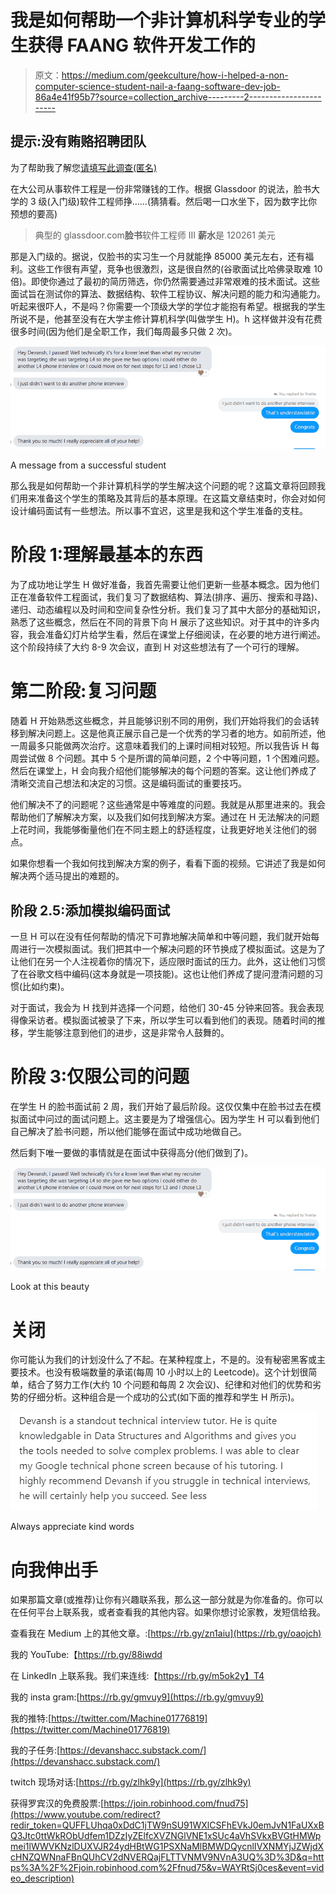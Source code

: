 # 我是如何帮助一个非计算机科学专业的学生获得 FAANG 软件开发工作的

> 原文：<https://medium.com/geekculture/how-i-helped-a-non-computer-science-student-nail-a-faang-software-dev-job-86a4e41f95b7?source=collection_archive---------2----------------------->

## 提示:没有贿赂招聘团队

为了帮助我了解您[请填写此调查(匿名)](https://forms.gle/7MfQmKhEhyBTMDUD7)

在大公司从事软件工程是一份非常赚钱的工作。根据 Glassdoor 的说法，脸书大学的 3 级(入门级)软件工程师挣……(猜猜看。然后喝一口水坐下，因为数字比你预想的要高)

> 典型的 glassdoor.com**脸书**软件工程师 III **薪水**是 120261 美元

那是入门级的。据说，仅脸书的实习生一个月就能挣 85000 美元左右，还有福利。这些工作很有声望，竞争也很激烈，这是很自然的(谷歌面试比哈佛录取难 10 倍)。即使你通过了最初的简历筛选，你仍然需要通过非常艰难的技术面试。这些面试旨在测试你的算法、数据结构、软件工程协议、解决问题的能力和沟通能力。听起来很吓人，不是吗？你需要一个顶级大学的学位才能抱有希望。根据我的学生所说不是，他甚至没有在大学主修计算机科学(叫做学生 H)。h 这样做并没有花费很多时间(因为他们是全职工作，我们每周最多只做 2 次)。

![](img/c4c44104850d656d005f441fcd1bfc82.png)

A message from a successful student

那么我是如何帮助一个非计算机科学的学生解决这个问题的呢？这篇文章将回顾我们用来准备这个学生的策略及其背后的基本原理。在这篇文章结束时，你会对如何设计编码面试有一些想法。所以事不宜迟，这里是我和这个学生准备的支柱。

# 阶段 1:理解最基本的东西

为了成功地让学生 H 做好准备，我首先需要让他们更新一些基本概念。因为他们正在准备软件工程面试，我们复习了数据结构、算法(排序、遍历、搜索和寻路)、递归、动态编程以及时间和空间复杂性分析。我们复习了其中大部分的基础知识，熟悉了这些概念，然后在不同的背景下向 H 展示了这些知识。对于其中的许多内容，我会准备幻灯片给学生看，然后在课堂上仔细阅读，在必要的地方进行阐述。这个阶段持续了大约 8-9 次会议，直到 H 对这些想法有了一个可行的理解。

# 第二阶段:复习问题

随着 H 开始熟悉这些概念，并且能够识别不同的用例，我们开始将我们的会话转移到解决问题上。这是他真正展示自己是一个优秀的学习者的地方。如前所述，他一周最多只能做两次治疗。这意味着我们的上课时间相对较短。所以我告诉 H 每周尝试做 8 个问题。其中 5 个是所谓的简单问题，2 个中等问题，1 个困难问题。然后在课堂上，H 会向我介绍他们能够解决的每个问题的答案。这让他们养成了清晰交流自己想法和决定的习惯。这是编码面试的重要技巧。

他们解决不了的问题呢？这些通常是中等难度的问题。我就是从那里进来的。我会帮助他们了解解决方案，以及我们如何找到解决方案。通过在 H 无法解决的问题上花时间，我能够衡量他们在不同主题上的舒适程度，让我更好地关注他们的弱点。

如果你想看一个我如何找到解决方案的例子，看看下面的视频。它讲述了我是如何解决两个适马提出的难题的。

## 阶段 2.5:添加模拟编码面试

一旦 H 可以在没有任何帮助的情况下可靠地解决简单和中等问题，我们就开始每周进行一次模拟面试。我们把其中一个解决问题的环节换成了模拟面试。这是为了让他们在另一个人注视着你的情况下，适应限时面试的压力。此外，这让他们习惯了在谷歌文档中编码(这本身就是一项技能)。这也让他们养成了提问澄清问题的习惯(比如约束)。

对于面试，我会为 H 找到并选择一个问题，给他们 30-45 分钟来回答。我会表现得像采访者。模拟面试被录了下来，所以学生可以看到他们的表现。随着时间的推移，学生能够注意到他们的进步，这是非常令人鼓舞的。

# 阶段 3:仅限公司的问题

在学生 H 的脸书面试前 2 周，我们开始了最后阶段。这仅仅集中在脸书过去在模拟面试中问过的面试问题上。这主要是为了增强信心。因为学生 H 可以看到他们自己解决了脸书问题，所以他们能够在面试中成功地做自己。

然后剩下唯一要做的事情就是在面试中获得高分(他们做到了)。

![](img/c4c44104850d656d005f441fcd1bfc82.png)

Look at this beauty

# 关闭

你可能认为我们的计划没什么了不起。在某种程度上，不是的。没有秘密黑客或主要技术。也没有极端数量的承诺(每周 10 小时以上的 Leetcode)。这个计划很简单，结合了努力工作(大约 10 个问题和每周 2 次会议)、纪律和对他们的优势和劣势的仔细分析。这种组合是一个成功的公式(如下面的推荐和学生 H 所示)。

![](img/4899b3444b9f924419fc5ff534b173b2.png)

Always appreciate kind words

# 向我伸出手

如果那篇文章(或推荐)让你有兴趣联系我，那么这一部分就是为你准备的。你可以在任何平台上联系我，或者查看我的其他内容。如果你想讨论家教，发短信给我。

查看我在 Medium 上的其他文章。:[https://rb.gy/zn1aiu](https://rb.gy/oaojch)

我的 YouTube:【https://rb.gy/88iwdd 

在 LinkedIn 上联系我。我们来连线:【https://rb.gy/m5ok2y】T4

我的 insta gram:[https://rb.gy/gmvuy9](https://rb.gy/gmvuy9)

我的推特:[https://twitter.com/Machine01776819](https://twitter.com/Machine01776819)

我的子任务:[https://devanshacc.substack.com/](https://devanshacc.substack.com/)

twitch 现场对话:[https://rb.gy/zlhk9y](https://rb.gy/zlhk9y)

获得罗宾汉的免费股票:[https://join.robinhood.com/fnud75](https://www.youtube.com/redirect?redir_token=QUFFLUhqa0xDdC1jTW9nSU91WXlCSFhEVkJ0emJvN1FaUXxBQ3Jtc0ttWkRObUdfem1DZzIyZElfcXVZNGlVNE1xSUc4aVhSVkxBVGtHMWpmei1lWWVKNzlDUXVJR24ydHBtWG1PSXNaMlBMWDQycnlIVXNMYjJZWjdXcHNZQWNnaFBnQUhCV2dNVERQajFLTTVNMV9NVnA3UQ%3D%3D&q=https%3A%2F%2Fjoin.robinhood.com%2Ffnud75&v=WAYRtSj0ces&event=video_description)
